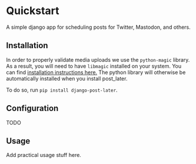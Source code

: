 # Quickstart

A simple django app for scheduling posts for Twitter, Mastodon, and others.

## Installation

In order to properly validate media uploads we use the `python-magic` library. As a result, you will need to have `libmagic` installed on your system. You can find [installation instructions here.](https://pypi.org/project/python-magic/) The python library will otherwise be automatically installed when you install post_later.

To do so, run `pip install django-post-later`.

## Configuration

TODO

## Usage

Add practical usage stuff here.
